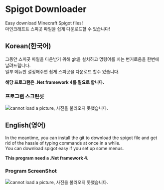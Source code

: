 Spigot Downloader
======
Easy download Minecraft Spigot files!<br>
마인크래프트 스피곳 파일을 쉽게 다운로드할 수 있습니다!

## Korean(한국어)
그동안 스피곳 파일을 다운받기 위해 git을 설치하고 명령어를 치는 번거로움을 한번에 날려드립니다.<br>
일부 메뉴만 설정해주면 쉽게 스피곳을 다운로드 할수 있습니다.

**해당 프로그램은 .Net framework 4를 필요로 합니다.**

### 프로그램 스크린샷
![cannot load a picture, 사진을 불러오지 못했습니다.](https://user-images.githubusercontent.com/59216834/88448846-cc797580-ce7c-11ea-81fc-e68a8b7920a9.png)

## English(영어)
In the meantime, you can install the git to download the spigot file and get rid of the hassle of typing commands at once in a while.<br>
You can download spigot easy if you set up some menus.

**This program need a .Net framework 4.**

### Program ScreenShot
![cannot load a picture, 사진을 불러오지 못했습니다.](https://user-images.githubusercontent.com/59216834/88448843-c5eafe00-ce7c-11ea-92f6-9e8403595925.png)
